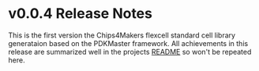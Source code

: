 # v0.0.4 Release Notes

This is the first version the Chips4Makers flexcell standard cell library generataion based on the PDKMaster framework. All achievements  in this release are summarized well in the projects [README](/https://gitlab.com/Chips4Makers/c4m-flexcell/-/blob/v0.0.4/README.md) so won't be repeated here.
